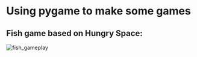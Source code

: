 # Using pygame to make some games

## Fish game based on Hungry Space:

![fish_gameplay](fish/gifs/screenshots/fish_gameplay.gif)
